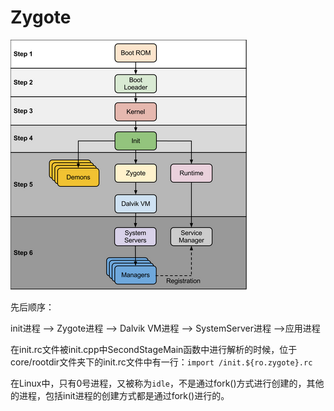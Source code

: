 # Zygote

![flow chart](https://github.com/kentanvictor/STUDY/blob/Image/Android%E6%A1%86%E6%9E%B6%E6%8F%AD%E7%A7%98/initToAppProgress.png?raw=true)

先后顺序：

init进程 –-> Zygote进程 –> Dalvik VM进程 –> SystemServer进程 –>应用进程

在init.rc文件被init.cpp中SecondStageMain函数中进行解析的时候，位于core\/rootdir文件夹下的init.rc文件中有一行：`import /init.${ro.zygote}.rc`

在Linux中，只有0号进程，又被称为`idle`，不是通过fork()方式进行创建的，其他的进程，包括init进程的创建方式都是通过fork()进行的。